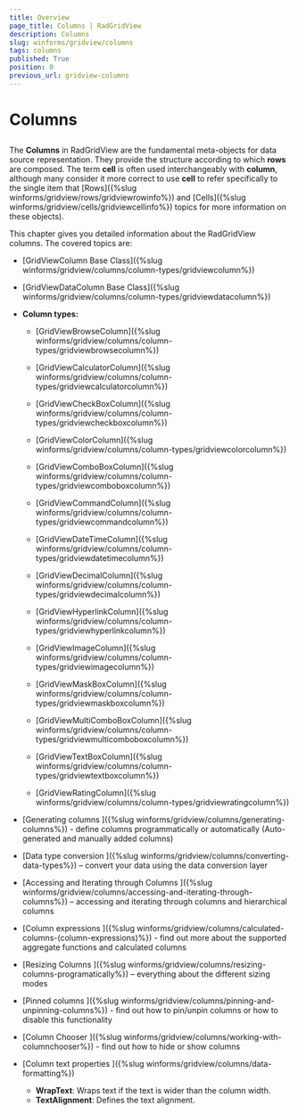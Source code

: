 ```yaml
---
title: Overview
page_title: Columns | RadGridView
description: Columns
slug: winforms/gridview/columns
tags: columns
published: True
position: 0
previous_url: gridview-columns
---
```


# Columns



## 

The __Columns__ in RadGridView are the fundamental meta-objects for data source representation. They provide the structure according to which __rows__ are composed. The term __cell__ is often used interchangeably with __column__, although many consider it more correct to use __cell__ to refer specifically to the single item that  [Rows]({%slug winforms/gridview/rows/gridviewrowinfo%}) and [Cells]({%slug winforms/gridview/cells/gridviewcellinfo%}) topics for more information on these objects).

This chapter gives you detailed information about the RadGridView columns. The covered topics are:

* [GridViewColumn Base Class]({%slug winforms/gridview/columns/column-types/gridviewcolumn%})

* [GridViewDataColumn Base Class]({%slug winforms/gridview/columns/column-types/gridviewdatacolumn%})

* __Column types:__

  * [GridViewBrowseColumn]({%slug winforms/gridview/columns/column-types/gridviewbrowsecolumn%})

  * [GridViewCalculatorColumn]({%slug winforms/gridview/columns/column-types/gridviewcalculatorcolumn%})

  * [GridViewCheckBoxColumn]({%slug winforms/gridview/columns/column-types/gridviewcheckboxcolumn%})

  * [GridViewColorColumn]({%slug winforms/gridview/columns/column-types/gridviewcolorcolumn%})

  * [GridViewComboBoxColumn]({%slug winforms/gridview/columns/column-types/gridviewcomboboxcolumn%})

  * [GridViewCommandColumn]({%slug winforms/gridview/columns/column-types/gridviewcommandcolumn%})

  * [GridViewDateTimeColumn]({%slug winforms/gridview/columns/column-types/gridviewdatetimecolumn%})
  
  * [GridViewDecimalColumn]({%slug winforms/gridview/columns/column-types/gridviewdecimalcolumn%})
  
  * [GridViewHyperlinkColumn]({%slug winforms/gridview/columns/column-types/gridviewhyperlinkcolumn%})
  
  * [GridViewImageColumn]({%slug winforms/gridview/columns/column-types/gridviewimagecolumn%})
  
  * [GridViewMaskBoxColumn]({%slug winforms/gridview/columns/column-types/gridviewmaskboxcolumn%})
  
  * [GridViewMultiComboBoxColumn]({%slug winforms/gridview/columns/column-types/gridviewmulticomboboxcolumn%})
  
  * [GridViewTextBoxColumn]({%slug winforms/gridview/columns/column-types/gridviewtextboxcolumn%})
  
  * [GridViewRatingColumn]({%slug winforms/gridview/columns/column-types/gridviewratingcolumn%})

* [Generating columns ]({%slug winforms/gridview/columns/generating-columns%}) - define columns programmatically or automatically (Auto-generated and manually added columns)
            

* [Data type conversion ]({%slug winforms/gridview/columns/converting-data-types%}) – convert your data using the data conversion layer
            

* [Accessing and Iterating through Columns ]({%slug winforms/gridview/columns/accessing-and-iterating-through-columns%}) – accessing and iterating through columns and hierarchical columns
            

* [Column expressions ]({%slug winforms/gridview/columns/calculated-columns-(column-expressions)%}) - find out more about the supported aggregate functions and calculated columns
            

* [Resizing Columns ]({%slug winforms/gridview/columns/resizing-columns-programatically%}) – everything about the different sizing modes
            

* [Pinned columns ]({%slug winforms/gridview/columns/pinning-and-unpinning-columns%}) - find out how to pin/unpin columns or how to disable this functionality
            

* [Column Chooser ]({%slug winforms/gridview/columns/working-with-columnchooser%}) - find out how to hide or show columns
            

* [Column text properties ]({%slug winforms/gridview/columns/data-formatting%})
  - __WrapText__: Wraps text if the text is wider than the column width.
  - __TextAlignment__: Defines the text alignment.
